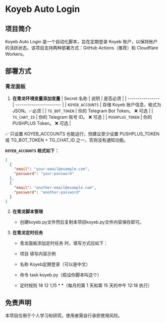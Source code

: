 # Koyeb Auto Login

## 项目简介

Koyeb Auto Login 是一个自动化脚本，旨在定期登录 Koyeb 账户，以保持账户的活跃状态。该项目支持两种部署方式：GitHub Actions（推荐）和 Cloudflare Workers。

## 部署方式

### 青龙面板

1. **在青龙环境变量添加变量**
   | Secret 名称        | 说明                      | 是否必须 |
   | ---------------- | ----------------------- |
   | `KOYEB_ACCOUNTS` | 存储 Koyeb 账户信息，格式为 JSON。✅必须 |
   | `TG_BOT_TOKEN`   | 你的 Telegram Bot Token。 ❌ 可选 |
   | `TG_CHAT_ID`     | 你的 Telegram 账号 ID。    ❌ 可选 |
   | `PUSHPLUS_TOKEN`   | 你的 PUSHPLUS Token。 ❌ 可选 |

✅ 只设置 KOYEB_ACCOUNTS 也能运行，但建议至少设置 PUSHPLUS_TOKEN 或 TG_BOT_TOKEN + TG_CHAT_ID 之一，否则没有通知功能。
   
   **`KOYEB_ACCOUNTS` 格式如下：**
   
   ```json
   [
     {
       "email": "your-email@example.com",
       "password": "your-password"
     },
     {
       "email": "another-email@example.com",
       "password": "another-password"
     }
   ]
   ```

2. **在青龙脚本管理**

   - 创建koyeb.py文件然后复制本项目koyeb.py文件内容保存即可。

3. **在青龙定时任务**

   - 青龙面板添加定时任务 时，填写方式应如下：

   - 项目	填写内容示例
   - 名称	Koyeb定期登录（可以是中文）
   - 命令	task koyeb.py（假设你脚本叫这个）
   - 定时规则	18 12 1,15 * *（每月的第 1 天和第 15 天的中午 12:18 执行）

## 免责声明

本项目仅用于个人学习和研究，使用者需自行承担使用风险。

